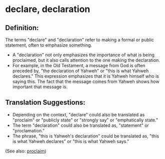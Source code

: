 # declare, declaration #

## Definition: ##

The terms "declare" and "declaration" refer to making a formal or public statement, often to emphasize something.

* A "declaration" not only emphasizes the importance of what is being proclaimed, but it also calls attention to the one making the declaration.
* For example, in the Old Testament, a message from God is often preceded by, "the declaration of Yahweh" or "this is what Yahweh declares." This expression emphasizes that it is Yahweh himself who is saying this. The fact that the message comes from Yahweh shows how important that message is.

## Translation Suggestions: ##

* Depending on the context, "declare" could also be translated as "proclaim" or "publicly state" or "strongly say" or "emphatically state."
* The term "declaration" could also be translated as, "statement" or "proclamation."
* The phrase, "this is Yahweh's declaration" could be translated as, "this is what Yahweh declares" or "this is what Yahweh says." 

(See also: [proclaim](../other/proclaim.md))

